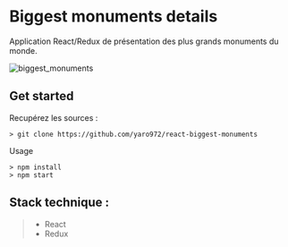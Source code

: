 Biggest monuments details
=
Application React/Redux de présentation des plus grands monuments du monde.

![biggest_monuments](https://user-images.githubusercontent.com/16259029/32124286-888242b0-bb67-11e7-91f8-13c2c2738ddd.PNG)


Get started
--
Recupérez les sources :
```
> git clone https://github.com/yaro972/react-biggest-monuments
```

Usage

```
> npm install
> npm start
```

Stack technique :
---
> * React
> * Redux
